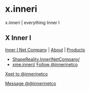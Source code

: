 # x.inneri
x.inneri | everything Inner I 

## X Inner I
[Inner I Net Company](https://innerinetcompany.com) | [About](https://innerinetcompany.com/about/) | [Products](https://innerinetcompany.com/products/)
- [ShapeReality.InnerINetCompany/](http://shapereality.innerinetcompany.hns.to/)
- [xme.inneri/](http://xme.inneri.hns.to/)
<a href="https://twitter.com/innerinetco?ref_src=twsrc%5Etfw" class="twitter-follow-button" data-show-count="false">Follow @innerinetco</a><script async src="https://platform.twitter.com/widgets.js" charset="utf-8"></script>

<a href="https://twitter.com/intent/xeet?screen_name=innerinetco&ref_src=twsrc%5Etfw" class="twitter-mention-button" data-show-count="false">Xeet to @innerinetco</a><script async src="https://platform.twitter.com/widgets.js" charset="utf-8"></script>

<a href="https://twitter.com/messages/compose?recipient_id=&ref_src=twsrc%5Etfw" class="twitter-dm-button" data-screen-name="@innerinetco" data-show-count="false">Message @@innerinetco</a><script async src="https://platform.twitter.com/widgets.js" charset="utf-8"></script>
